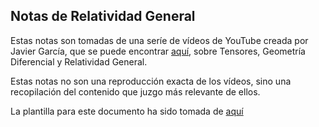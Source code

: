 Notas de Relatividad General
-------------
Estas notas son tomadas de una seríe de vídeos de YouTube creada por Javier García, que se puede encontrar [aquí](https://www.youtube.com/playlist?list=PLAnA8FVrBl8DF03y6o-AIYPLK12F1IA25), sobre Tensores, Geometría Diferencial y Relatividad General.

Estas notas no son una reproducción exacta de los vídeos, sino una recopilación del contenido que juzgo más relevante de ellos.

La plantilla para este documento ha sido tomada de [aquí](https://github.com/lazierthanthou/Lecture_Notes_GR)